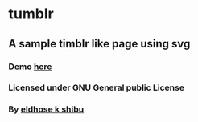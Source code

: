 # tumblr
## A sample timblr like page using svg
### Demo [here](http://eldhose104.github.io/tumblr/)
### Licensed under GNU General public License
### By [eldhose k shibu](http://eldhose.me/)

